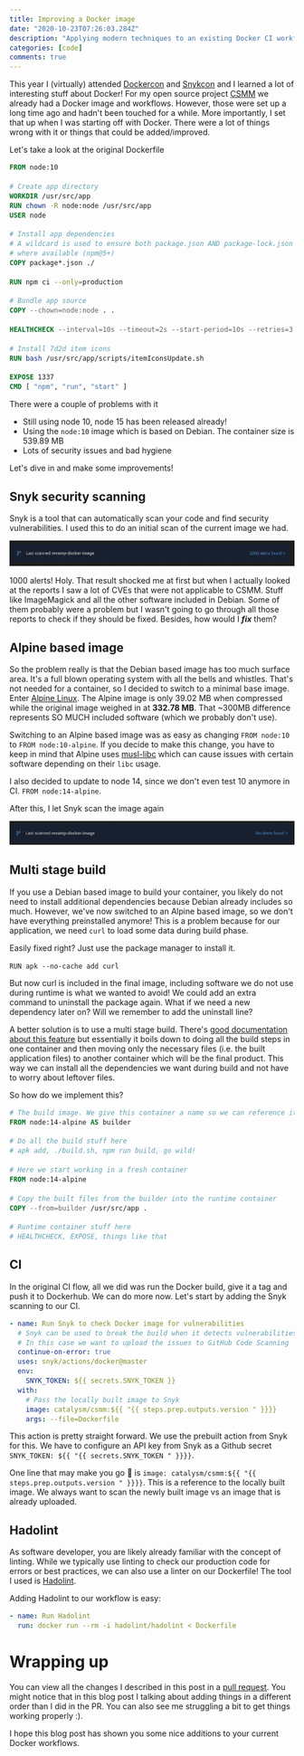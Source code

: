 ```yaml
---
title: Improving a Docker image
date: "2020-10-23T07:26:03.284Z"
description: "Applying modern techniques to an existing Docker CI workflow"
categories: [code]
comments: true
---
```


This year I (virtually) attended [Dockercon](https://docker.events.cube365.net/docker/dockercon/) and [Snykcon](https://snyk.io/snykcon/) and I learned a lot of interesting stuff about Docker! For my open source project [CSMM](https://github.com/CatalysmsServerManager/7-days-to-die-server-manager) we already had a Docker image and workflows. However, those were set up a long time ago and hadn't been touched for a while. More importantly, I set that up when I was starting off with Docker. There were a lot of things wrong with it or things that could be added/improved.

Let's take a look at the original Dockerfile

```Dockerfile
FROM node:10

# Create app directory
WORKDIR /usr/src/app
RUN chown -R node:node /usr/src/app
USER node

# Install app dependencies
# A wildcard is used to ensure both package.json AND package-lock.json are copied
# where available (npm@5+)
COPY package*.json ./

RUN npm ci --only=production

# Bundle app source
COPY --chown=node:node . .

HEALTHCHECK --interval=10s --timeout=2s --start-period=10s --retries=3 CMD [ "node", "/usr/src/app/scripts/healthcheck.js" ]

# Install 7d2d item icons
RUN bash /usr/src/app/scripts/itemIconsUpdate.sh

EXPOSE 1337
CMD [ "npm", "run", "start" ]
```

There were a couple of problems with it

- Still using node 10, node 15 has been released already!
- Using the `node:10` image which is based on Debian. The container size is 539.89 MB
- Lots of security issues and bad hygiene

Let's dive in and make some improvements!

## Snyk security scanning

Snyk is a tool that can automatically scan your code and find security vulnerabilities. I used this to do an initial scan of the current image we had.

![initial Snyk scan](./initialSnykScan.png)

1000 alerts! Holy. That result shocked me at first but when I actually looked at the reports I saw a lot of CVEs that were not applicable to CSMM. Stuff like ImageMagick and all the other software included in Debian.
Some of them probably were a problem but I wasn't going to go through all those reports to check if they should be fixed. Besides, how would I _**fix**_ them?

## Alpine based image

So the problem really is that the Debian based image has too much surface area. It's a full blown operating system with all the bells and whistles. That's not needed for a container, so I decided to switch to a minimal base image. Enter [Alpine Linux](https://www.alpinelinux.org/). The Alpine image is only 39.02 MB when compressed while the original image weighed in at **332.78 MB**. That ~300MB difference represents SO MUCH included software (which we probably don't use).

Switching to an Alpine based image was as easy as changing `FROM node:10` to `FROM node:10-alpine`. If you decide to make this change, you have to keep in mind that Alpine uses [musl-libc](https://musl.libc.org/) which can cause issues with certain software depending on their `libc` usage.

I also decided to update to node 14, since we don't even test 10 anymore in CI. `FROM node:14-alpine`.

After this, I let Snyk scan the image again

![After Alpine Snyk scan](./afterAlpineSnykScan.png)

## Multi stage build

If you use a Debian based image to build your container, you likely do not need to install additional dependencies because Debian already includes so much. However, we've now switched to an Alpine based image, so we don't have everything preinstalled anymore! This is a problem because for our application, we need `curl` to load some data during build phase.

Easily fixed right? Just use the package manager to install it.

`RUN apk --no-cache add curl`

But now curl is included in the final image, including software we do not use during runtime is what we wanted to avoid! We could add an extra command to uninstall the package again. What if we need a new dependency later on? Will we remember to add the uninstall line?

A better solution is to use a multi stage build. There's [good documentation about this feature](https://docs.docker.com/develop/develop-images/multistage-build/) but essentially it boils down to doing all the build steps in one container and then moving only the necessary files (i.e. the built application files) to another container which will be the final product. This way we can install all the dependencies we want during build and not have to worry about leftover files.

So how do we implement this?

```Dockerfile
# The build image. We give this container a name so we can reference it later on
FROM node:14-alpine AS builder

# Do all the build stuff here
# apk add, ./build.sh, npm run build, go wild!

# Here we start working in a fresh container
FROM node:14-alpine

# Copy the built files from the builder into the runtime container
COPY --from=builder /usr/src/app .

# Runtime container stuff here
# HEALTHCHECK, EXPOSE, things like that
```

## CI

In the original CI flow, all we did was run the Docker build, give it a tag and push it to Dockerhub. We can do more now. Let's start by adding the Snyk scanning to our CI.

```yml
- name: Run Snyk to check Docker image for vulnerabilities
  # Snyk can be used to break the build when it detects vulnerabilities.
  # In this case we want to upload the issues to GitHub Code Scanning
  continue-on-error: true
  uses: snyk/actions/docker@master
  env:
    SNYK_TOKEN: ${{ secrets.SNYK_TOKEN }}
  with:
    # Pass the locally built image to Snyk
    image: catalysm/csmm:${{ "{{ steps.prep.outputs.version " }}}}
    args: --file=Dockerfile
```

This action is pretty straight forward. We use the prebuilt action from Snyk for this. We have to configure an API key from Snyk as a Github secret `SNYK_TOKEN: ${{ "{{ secrets.SNYK_TOKEN " }}}}`.

One line that may make you go 🤔 is `image: catalysm/csmm:${{ "{{ steps.prep.outputs.version " }}}}`. This is a reference to the locally built image. We always want to scan the newly built image vs an image that is already uploaded.

## Hadolint

As software developer, you are likely already familiar with the concept of linting. While we typically use linting to check our production code for errors or best practices, we can also use a linter on our Dockerfile! The tool I used is [Hadolint](https://github.com/hadolint/hadolint).

Adding Hadolint to our workflow is easy:

```yml
- name: Run Hadolint
  run: docker run --rm -i hadolint/hadolint < Dockerfile
```

# Wrapping up

You can view all the changes I described in this post in a [pull request](https://github.com/CatalysmsServerManager/7-days-to-die-server-manager/pull/431). You might notice that in this blog post I talking about adding things in a different order than I did in the PR. You can also see me struggling a bit to get things working properly :).

I hope this blog post has shown you some nice additions to your current Docker workflows.
